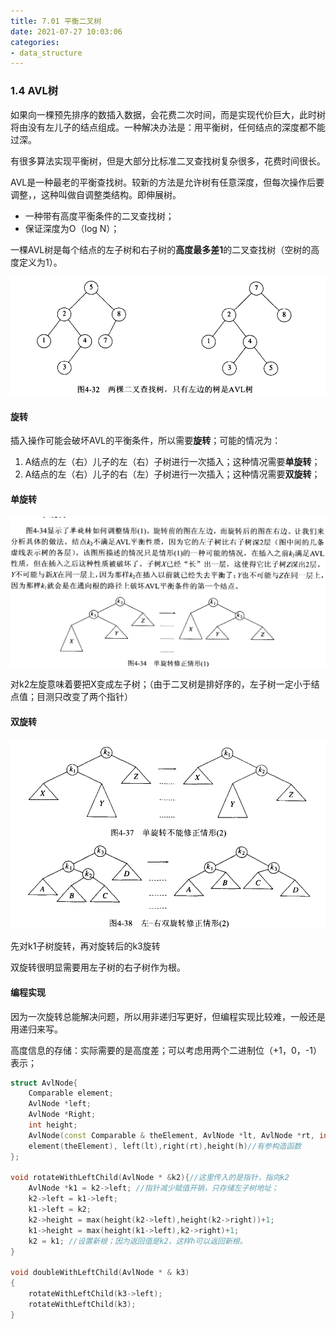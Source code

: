```yaml
---
title: 7.01 平衡二叉树
date: 2021-07-27 10:03:06
categories:
- data_structure
---
```

### 1.4 AVL树

如果向一棵预先排序的数插入数据，会花费二次时间，而是实现代价巨大，此时树将由没有左儿子的结点组成。一种解决办法是：用平衡树，任何结点的深度都不能过深。

有很多算法实现平衡树，但是大部分比标准二叉查找树复杂很多，花费时间很长。

AVL是一种最老的平衡查找树。较新的方法是允许树有任意深度，但每次操作后要调整，，这种叫做自调整类结构。即伸展树。

- 一种带有高度平衡条件的二叉查找树；
- 保证深度为O（log N）；

一棵AVL树是每个结点的左子树和右子树的**高度最多差1**的二叉查找树（空树的高度定义为1）。

![1578819307386](../imags/1578819307386.png)

#### 旋转

插入操作可能会破坏AVL的平衡条件，所以需要**旋转**；可能的情况为：  

1. A结点的左（右）儿子的左（右）子树进行一次插入；这种情况需要**单旋转**；
2. A结点的左（右）儿子的右（左）子树进行一次插入；这种情况需要**双旋转**；

#### 单旋转

![1578819705319](../imags/1578819705319.png)

对k2左旋意味着要把X变成左子树；（由于二叉树是排好序的，左子树一定小于结点值；目测只改变了两个指针）

#### 双旋转

![1578820011396](../imags/1578820011396.png)

先对k1子树旋转，再对旋转后的k3旋转

双旋转很明显需要用左子树的右子树作为根。

#### 编程实现

因为一次旋转总能解决问题，所以用非递归写更好，但编程实现比较难，一般还是用递归来写。

高度信息的存储：实际需要的是高度差；可以考虑用两个二进制位（+1，0，-1）表示；

```c++
struct AvlNode{
    Comparable element;
    AvlNode *left;
    AvlNode *Right;
    int height;
    AvlNode(const Comparable & theElement, AvlNode *lt, AvlNode *rt, int h=0):
    element(theElement), left(lt),right(rt),height(h)//有参构造函数
};

void rotateWithLeftChild(AvlNode * &k2){//这里传入的是指针，指向k2
    AvlNode *k1 = k2->left; //指针减少赋值开销，只存储左子树地址；
    k2->left = k1->left;
    k1->left = k2;
    k2->height = max(height(k2->left),height(k2->right))+1;
    k1->height = max(height(k1->left),k2->right)+1;
    k2 = k1; //设置新根；因为返回值是k2，这样h可以返回新根。
}

void doubleWithLeftChild(AvlNode * & k3)
{
    rotateWithLeftChild(k3->left);
    rotateWithLeftChild(k3);
}
```

